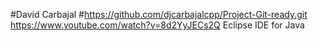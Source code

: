 #David Carbajal
#https://github.com/djcarbajalcpp/Project-Git-ready.git
https://www.youtube.com/watch?v=8d2YyJECs2Q
Eclipse IDE for Java
